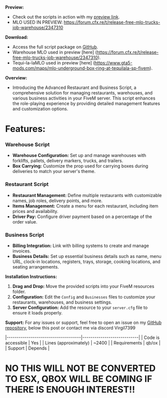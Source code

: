 **Preview:**
- Check out the scripts in action with my [preview link](https://drive.google.com/file/d/1Oxk_uKFl5PBw1qSVACX0j4R0oOh9hPhi/view?usp=sharing).
- MLO USED IN PREVIEW: https://forum.cfx.re/t/release-free-mlo-trucks-job-warehouse/2347310
  
**Download:**
- Access the full script package on [GitHub](https://github.com/Virgildev/v-supplychain-restaurants).
- Warehouse MLO used in preview [here] (https://forum.cfx.re/t/release-free-mlo-trucks-job-warehouse/2347310).
- Tequi-la-laMLO used in preview [here] (https://www.gta5-mods.com/maps/mlo-underground-box-ring-at-tequilala-sp-fivem).

**Overview:**
- Introducing the Advanced Restaurant and Business Script, a comprehensive solution for managing restaurants, warehouses, and various business activities in your FiveM server. This script enhances the role-playing experience by providing detailed management features and customization options.

# Features:

### Warehouse Script
- **Warehouse Configuration:** Set up and manage warehouses with forklifts, pallets, delivery markers, trucks, and trailers.
- **Box Carrying:** Customize the prop used for carrying boxes during deliveries to match your server's theme.

### Restaurant Script
- **Restaurant Management:** Define multiple restaurants with customizable names, job roles, delivery points, and more.
- **Items Management:** Create a menu for each restaurant, including item prices and availability.
- **Driver Pay:** Configure driver payment based on a percentage of the order value.

### Business Script
- **Billing Integration:** Link with billing systems to create and manage invoices.
- **Business Details:** Set up essential business details such as name, menu URL, clock-in locations, registers, trays, storage, cooking locations, and seating arrangements.

**Installation Instructions:**
1. **Drag and Drop:** Move the provided scripts into your FiveM resources folder.
2. **Configuration:** Edit the `Config` and `Businesses` files to customize your restaurants, warehouses, and business settings.
3. **Server Configuration:** Add the resource to your `server.cfg` file to ensure it loads properly.

**Support:**
For any issues or support, feel free to open an issue on my [GitHub repository](https://github.com/Virgildev/v-supplychain-restaurants), below this post or contact me via discord Virgil7399

|-------------------------------------|----------------------------|
| Code is accessible       | Yes                       |
| Lines (approximately)  | ~2400                  |
| Requirements                | qb/ox                    |
| Support                           | Depends              |

# NO THIS WILL NOT BE CONVERTED TO ESX, QBOX WILL BE COMING IF THERE IS ENOUGH INTEREST!!
